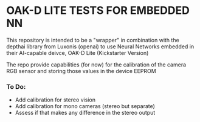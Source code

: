 # OAK-D LITE TESTS FOR EMBEDDED NN
This repository is intended to be a "wrapper" in combination with the depthai library from Luxonis (openai) to use Neural Networks embedded in their AI-capable deivce, OAK-D Lite (Kickstarter Version)

The repo provide capabilities (for now) for the calibration of the camera RGB sensor and storing those values in the device EEPROM

### To Do:
* Add calibration for stereo vision
* Add calibration for mono cameras (stereo but separate)
* Assess if that makes any difference in the stereo output